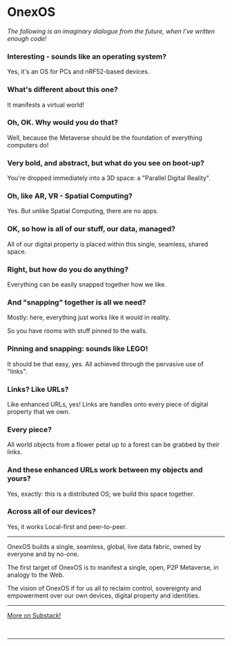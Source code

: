 
# OnexOS

_The following is an imaginary dialogue from the future, when I've written enough code!_

### Interesting - sounds like an operating system?

Yes, it's an OS for PCs and nRF52-based devices.

### What's different about this one?

It manifests a virtual world!

### Oh, OK. Why would you do that?

Well, because the Metaverse should be the foundation of everything computers do!

### Very bold, and abstract, but what do you see on boot-up?

You're dropped immediately into a 3D space: a "Parallel Digital Reality".

### Oh, like AR, VR - Spatial Computing?

Yes. But unlike Spatial Computing, there are no apps.

### OK, so how is all of our stuff, our data, managed?

All of our digital property is placed within this single, seamless, shared space.

### Right, but how do you do anything?

Everything can be easily snapped together how we like.

### And "snapping" together is all we need?

Mostly: here, everything just works like it would in reality.

So you have rooms with stuff pinned to the walls.

### Pinning and snapping: sounds like LEGO!

It should be that easy, yes. All achieved through the pervasive use of "links".

### Links? Like URLs?

Like enhanced URLs, yes! Links are handles onto every piece of digital property that we
own.

### Every piece?

All world objects from a flower petal up to a forest can be grabbed by their links.

### And these enhanced URLs work between my objects and yours?

Yes, exactly: this is a distributed OS; we build this space together.

### Across all of our devices?

Yes, it works Local-first and peer-to-peer.

----------------

OnexOS builds a single, seamless, global, live data fabric, owned by everyone and by
no-one.

The first target of OnexOS is to manifest a single, open, P2P Metaverse, in analogy to the Web.

The vision of OnexOS if for us all to reclaim control, sovereignty and empowerment over
our own devices, digital property and identities.

----------------

<a href="https://duncancragg.substack.com/">More on Substack!</a>

<br/>

----------------




